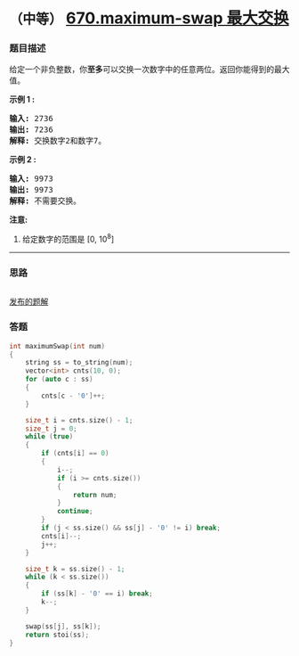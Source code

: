 # `（中等）` [670.maximum-swap 最大交换](https://leetcode-cn.com/problems/maximum-swap/)

### 题目描述
<p>给定一个非负整数，你<strong>至多</strong>可以交换一次数字中的任意两位。返回你能得到的最大值。</p>

<p><strong>示例 1 :</strong></p>

<pre><strong>输入:</strong> 2736
<strong>输出:</strong> 7236
<strong>解释:</strong> 交换数字2和数字7。
</pre>

<p><strong>示例 2 :</strong></p>

<pre><strong>输入:</strong> 9973
<strong>输出:</strong> 9973
<strong>解释:</strong> 不需要交换。
</pre>

<p><strong>注意:</strong></p>

<ol>
	<li>给定数字的范围是&nbsp;[0, 10<sup>8</sup>]</li>
</ol>


---
### 思路
```
```

[发布的题解](https://leetcode-cn.com/problems/maximum-swap/solution/670-by-ikaruga/)

### 答题
``` C++
int maximumSwap(int num) 
{
	string ss = to_string(num);
	vector<int> cnts(10, 0);
	for (auto c : ss)
	{
		cnts[c - '0']++;
	}

	size_t i = cnts.size() - 1;
	size_t j = 0;
	while (true)
	{
		if (cnts[i] == 0)
		{
			i--;
			if (i >= cnts.size())
			{
				return num;
			}
			continue;
		}
		if (j < ss.size() && ss[j] - '0' != i) break;
		cnts[i]--;
		j++;
	}

	size_t k = ss.size() - 1;
	while (k < ss.size())
	{
		if (ss[k] - '0' == i) break;
		k--;
	}

	swap(ss[j], ss[k]);
	return stoi(ss);
}
```




